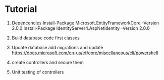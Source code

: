 # Tutorial

1. Depencencies
Install-Package Microsoft.EntityFrameworkCore -Version 2.0.0
Install-Package IdentityServer4.AspNetIdentity -Version 2.0.0


2. Build database code first classes

3. Update database
	add migrations and update
	https://docs.microsoft.com/en-us/ef/core/miscellaneous/cli/powershell

4. create controllers and secure them

5. Unit testing of controllers

